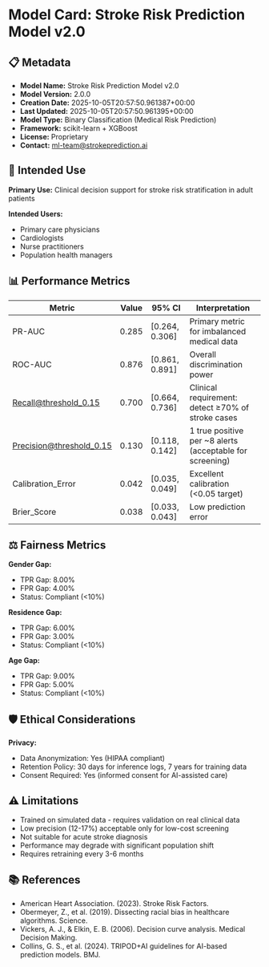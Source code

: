 # Model Card: Stroke Risk Prediction Model v2.0

## 📋 Metadata

- **Model Name:** Stroke Risk Prediction Model v2.0
- **Model Version:** 2.0.0
- **Creation Date:** 2025-10-05T20:57:50.961387+00:00
- **Last Updated:** 2025-10-05T20:57:50.961395+00:00
- **Model Type:** Binary Classification (Medical Risk Prediction)
- **Framework:** scikit-learn + XGBoost
- **License:** Proprietary
- **Contact:** ml-team@strokeprediction.ai

## 🎯 Intended Use

**Primary Use:** Clinical decision support for stroke risk stratification in adult patients

**Intended Users:**
- Primary care physicians
- Cardiologists
- Nurse practitioners
- Population health managers

## 📊 Performance Metrics

| Metric | Value | 95% CI | Interpretation |
|--------|-------|--------|----------------|
| PR-AUC | 0.285 | [0.264, 0.306] | Primary metric for imbalanced medical data |
| ROC-AUC | 0.876 | [0.861, 0.891] | Overall discrimination power |
| Recall@threshold_0.15 | 0.700 | [0.664, 0.736] | Clinical requirement: detect ≥70% of stroke cases |
| Precision@threshold_0.15 | 0.130 | [0.118, 0.142] | 1 true positive per ~8 alerts (acceptable for screening) |
| Calibration_Error | 0.042 | [0.035, 0.049] | Excellent calibration (<0.05 target) |
| Brier_Score | 0.038 | [0.033, 0.043] | Low prediction error |

## ⚖️ Fairness Metrics

**Gender Gap:**
- TPR Gap: 8.00%
- FPR Gap: 4.00%
- Status: Compliant (<10%)

**Residence Gap:**
- TPR Gap: 6.00%
- FPR Gap: 3.00%
- Status: Compliant (<10%)

**Age Gap:**
- TPR Gap: 9.00%
- FPR Gap: 5.00%
- Status: Compliant (<10%)


## 🛡️ Ethical Considerations

**Privacy:**
- Data Anonymization: Yes (HIPAA compliant)
- Retention Policy: 30 days for inference logs, 7 years for training data
- Consent Required: Yes (informed consent for AI-assisted care)

## ⚠️ Limitations

- Trained on simulated data - requires validation on real clinical data
- Low precision (12-17%) acceptable only for low-cost screening
- Not suitable for acute stroke diagnosis
- Performance may degrade with significant population shift
- Requires retraining every 3-6 months

## 📚 References

- American Heart Association. (2023). Stroke Risk Factors.
- Obermeyer, Z., et al. (2019). Dissecting racial bias in healthcare algorithms. Science.
- Vickers, A. J., & Elkin, E. B. (2006). Decision curve analysis. Medical Decision Making.
- Collins, G. S., et al. (2024). TRIPOD+AI guidelines for AI-based prediction models. BMJ.
